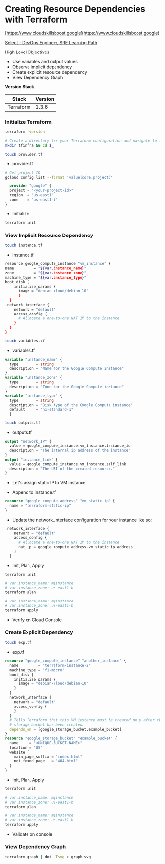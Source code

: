 # Creating Resource Dependencies with Terraform

[https://www.cloudskillsboost.google](https://www.cloudskillsboost.google)

[Select - DevOps Engineer, SRE Learning Path](https://www.cloudskillsboost.google/paths)

High Level Objectives

- Use variables and output values
- Observe implicit dependency
- Create explicit resource dependency
- View Dependency Graph

**Version Stack**

| Stack     | Version |
|-----------|---------|
| Terraform | 1.3.6   |




### Initialize Terraform

```bash
terraform -version

# Create a directory for your Terraform configuration and navigate to it by running the following command:
mkdir tfinfra && cd $_

touch provider.tf
```

- provider.tf

```bash
# Get project ID
gcloud config list --format 'value(core.project)'
```

```terraform
  provider "google" {
  project = "<your-project-id>"
  region  = "us-east1"
  zone    = "us-east1-b"
}
```

- Initialize

```bash
terraform init
```

### View Implicit Resource Dependency

```bash
touch instance.tf
```

- instance.tf

```bash
resource google_compute_instance "vm_instance" {
name         = "${var.instance_name}"
zone         = "${var.instance_zone}"
machine_type = "${var.instance_type}"
boot_disk {
    initialize_params {
      image = "debian-cloud/debian-10"
      }
  }
 network_interface {
    network = "default"
    access_config {
      # Allocate a one-to-one NAT IP to the instance
    }
  }
}
```

```bash
touch variables.tf
```

- variables.tf
```terraform
variable "instance_name" {
  type        = string
  description = "Name for the Google Compute instance"
}
variable "instance_zone" {
  type        = string
  description = "Zone for the Google Compute instance"
}
variable "instance_type" {
  type        = string
  description = "Disk type of the Google Compute instance"
  default     = "n1-standard-1"
  }
```

```bash
touch outputs.tf
```

- outputs.tf

```terraform
output "network_IP" {
  value = google_compute_instance.vm_instance.instance_id
  description = "The internal ip address of the instance"
}
output "instance_link" {
  value = google_compute_instance.vm_instance.self_link
  description = "The URI of the created resource."
}
```

- Let's assign static IP to VM instance

- Append to instance.tf
```terraform
resource "google_compute_address" "vm_static_ip" {
  name = "terraform-static-ip"
}
```
- Update the network_interface configuration for your instance like so:

```terraform
 network_interface {
    network = "default"
    access_config {
      # Allocate a one-to-one NAT IP to the instance
      nat_ip = google_compute_address.vm_static_ip.address
    }
  }
```

- Init, Plan, Apply

```bash
terraform init

# var.instance_name: myinstance
# var.instance_zone: us-east1-b
terraform plan

# var.instance_name: myinstance
# var.instance_zone: us-east1-b
terraform apply
```

- Verify on Cloud Console

### Create Explicit Dependency

```bash
touch exp.tf
```

- exp.tf

```terraform
resource "google_compute_instance" "another_instance" {
  name         = "terraform-instance-2"
  machine_type = "f1-micro"
  boot_disk {
    initialize_params {
      image = "debian-cloud/debian-10"
    }
  }
  network_interface {
    network = "default"
    access_config {
    }
  }
  # Tells Terraform that this VM instance must be created only after the
  # storage bucket has been created.
  depends_on = [google_storage_bucket.example_bucket]
}
resource "google_storage_bucket" "example_bucket" {
  name     = "<UNIQUE-BUCKET-NAME>"
  location = "US"
  website {
    main_page_suffix = "index.html"
    not_found_page   = "404.html"
  }
}
```


- Init, Plan, Apply

```bash
terraform init

# var.instance_name: myinstance
# var.instance_zone: us-east1-b
terraform plan

# var.instance_name: myinstance
# var.instance_zone: us-east1-b
terraform apply
```

- Validate on console


### View Dependency Graph

```bash
terraform graph | dot -Tsvg > graph.svg
```

